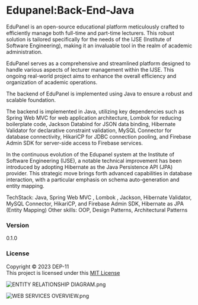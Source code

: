 # Edupanel:Back-End-Java
EduPanel is an open-source educational platform meticulously crafted to efficiently manage both full-time and part-time lecturers. This robust solution is tailored specifically for the needs of the IJSE (Institute of Software Engineering), making it an invaluable tool in the realm of academic administration.

EduPanel serves as a comprehensive and streamlined platform designed to handle various aspects of lecturer management within the IJSE. This ongoing real-world project aims to enhance the overall efficiency and organization of academic operations.

The backend of EduPanel is implemented using Java to ensure a robust and scalable foundation.

The backend is implemented in Java, utilizing key dependencies such as Spring Web MVC for web application architecture, Lombok for reducing boilerplate code, Jackson Databind for JSON data binding, Hibernate Validator for declarative constraint validation, MySQL Connector for database connectivity, HikariCP for JDBC connection pooling, and Firebase Admin SDK for server-side access to Firebase services.

In the continuous evolution of the Edupanel system at the Institute of Software Engineering (IJSE), a notable technical improvement has been introduced by adopting Hibernate as the Java Persistence API (JPA) provider. This strategic move brings forth advanced capabilities in database interaction, with a particular emphasis on schema auto-generation and entity mapping.

TechStack:
Java, Spring Web MVC , Lombok , Jackson, Hibernate Validator,
MySQL Connector, HikariCP, and Firebase Admin SDK, Hibernate as JPA (Entity Mapping)
Other skills: OOP, Design Patterns, Architectural Patterns

### Version
0.1.0

### License
Copyright &copy; 2023 DEP-11 <br>
This project is licensed under this [MIT License](License.txt)

![ENTITY RELATIONSHIP DIAGRAM.png](..%2F..%2F..%2F..%2F..%2FPictures%2FScreenshots%2FENTITY%20RELATIONSHIP%20DIAGRAM.png)

![WEB SERVICES OVERVIEW.png](..%2F..%2F..%2F..%2F..%2FPictures%2FScreenshots%2FWEB%20SERVICES%20OVERVIEW.png)

